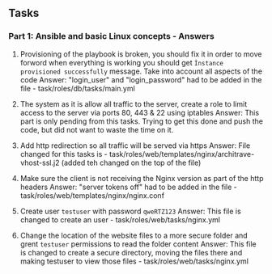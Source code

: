 ## Tasks
### Part 1: Ansible and basic Linux concepts  - Answers
1. Provisioning of the playbook is broken, you should fix it in order to move forword when everything is working you should get `Ìnstance provisioned successfully` message. Take into account all aspects of the code
Answer: "login_user" and "login_password" had to be added in the file - task/roles/db/tasks/main.yml

2. The system as it is allow all traffic to the server, create a role to limit access to the server via ports 80, 443 & 22 using iptables
Answer: This part is only pending from this tasks. Trying to get this done and push the code, but did not want to waste the time on it.

3. Add http redirection so all traffic will be served via https
Answer: File changed for this tasks is - task/roles/web/templates/nginx/architrave-vhost-ssl.j2 (added teh changed on the top of the file)

4. Make sure the client is not receiving the Nginx version as part of the http headers
Answer: "server tokens off" had to be added in the file - task/roles/web/templates/nginx/nginx.conf

5. Create user `testuser` with password `qweRTZ123`
Answer: This file is changed to create an user - task/roles/web/tasks/nginx.yml

6. Change the location of the website files to a more secure folder and grent `testuser` permissions to read the folder content
Answer: This file is changed to create a secure directory, moving the files there and making testuser to view those files - task/roles/web/tasks/nginx.yml
